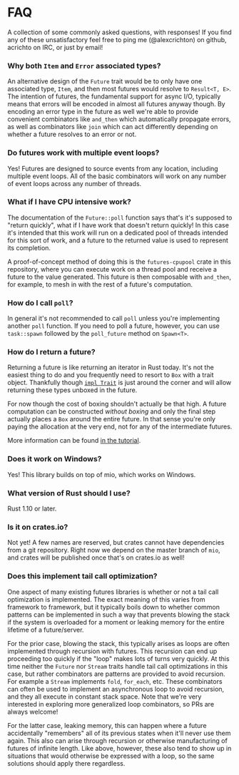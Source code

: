 # FAQ

A collection of some commonly asked questions, with responses! If you find any
of these unsatisfactory feel free to ping me (@alexcrichton) on github,
acrichto on IRC, or just by email!

### Why both `Item` and `Error` associated types?

An alternative design of the `Future` trait would be to only have one associated
type, `Item`, and then most futures would resolve to `Result<T, E>`. The
intention of futures, the fundamental support for async I/O, typically means
that errors will be encoded in almost all futures anyway though. By encoding an
error type in the future as well we're able to provide convenient combinators
like `and_then` which automatically propagate errors, as well as combinators
like `join` which can act differently depending on whether a future resolves to
an error or not.

### Do futures work with multiple event loops?

Yes! Futures are designed to source events from any location, including multiple
event loops. All of the basic combinators will work on any number of event loops
across any number of threads.

### What if I have CPU intensive work?

The documentation of the `Future::poll` function says that's it's supposed to
"return quickly", what if I have work that doesn't return quickly! In this case
it's intended that this work will run on a dedicated pool of threads intended
for this sort of work, and a future to the returned value is used to represent
its completion.

A proof-of-concept method of doing this is the `futures-cpupool` crate in this
repository, where you can execute work on a thread pool and receive a future to
the value generated. This future is then composable with `and_then`, for
example, to mesh in with the rest of a future's computation.

### How do I call `poll`?

In general it's not recommended to call `poll` unless you're implementing
another `poll` function. If you need to poll a future, however, you can use
`task::spawn` followed by the `poll_future` method on `Spawn<T>`.

### How do I return a future?

Returning a future is like returning an iterator in Rust today. It's not the
easiest thing to do and you frequently need to resort to `Box` with a trait
object. Thankfully though [`impl Trait`] is just around the corner and will
allow returning these types unboxed in the future.

[`impl Trait`]: https://github.com/rust-lang/rust/issues/34511

For now though the cost of boxing shouldn't actually be that high. A future
computation can be constructed *without boxing* and only the final step actually
places a `Box` around the entire future. In that sense you're only paying the
allocation at the very end, not for any of the intermediate futures.

More information can be found [in the tutorial][return-future].

[return-future]: https://tokio.rs/docs/going-deeper-futures/returning/

### Does it work on Windows?

Yes! This library builds on top of mio, which works on Windows.

### What version of Rust should I use?

Rust 1.10 or later.

### Is it on crates.io?

Not yet! A few names are reserved, but crates cannot have dependencies from a
git repository. Right now we depend on the master branch of `mio`, and crates
will be published once that's on crates.io as well!

### Does this implement tail call optimization?

One aspect of many existing futures libraries is whether or not a tail call
optimization is implemented. The exact meaning of this varies from framework to
framework, but it typically boils down to whether common patterns can be
implemented in such a way that prevents blowing the stack if the system is
overloaded for a moment or leaking memory for the entire lifetime of a
future/server.

For the prior case, blowing the stack, this typically arises as loops are often
implemented through recursion with futures. This recursion can end up proceeding
too quickly if the "loop" makes lots of turns very quickly. At this time neither
the `Future` nor `Stream` traits handle tail call optimizations in this case,
but rather combinators are patterns are provided to avoid recursion. For example
a `Stream` implements `fold`, `for_each`, etc. These combinators can often be
used to implement an asynchronous loop to avoid recursion, and they all execute
in constant stack space. Note that we're very interested in exploring more
generalized loop combinators, so PRs are always welcome!

For the latter case, leaking memory, this can happen where a future accidentally
"remembers" all of its previous states when it'll never use them again. This
also can arise through recursion or otherwise manufacturing of futures of
infinite length. Like above, however, these also tend to show up in situations
that would otherwise be expressed with a loop, so the same solutions should
apply there regardless.
